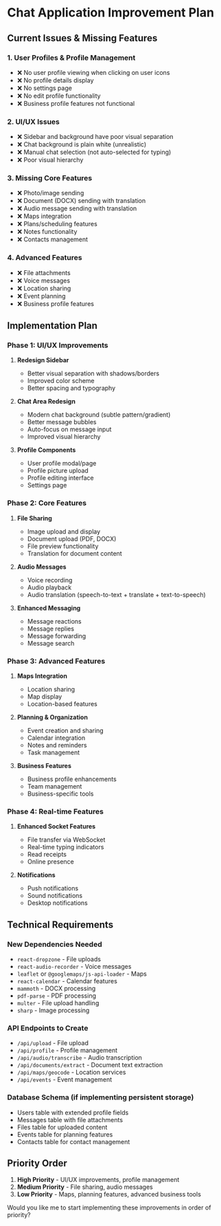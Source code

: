 # Chat Application Improvement Plan

## Current Issues & Missing Features

### 1. User Profiles & Profile Management
- ❌ No user profile viewing when clicking on user icons
- ❌ No profile details display
- ❌ No settings page
- ❌ No edit profile functionality
- ❌ Business profile features not functional

### 2. UI/UX Issues
- ❌ Sidebar and background have poor visual separation
- ❌ Chat background is plain white (unrealistic)
- ❌ Manual chat selection (not auto-selected for typing)
- ❌ Poor visual hierarchy

### 3. Missing Core Features
- ❌ Photo/image sending
- ❌ Document (DOCX) sending with translation
- ❌ Audio message sending with translation
- ❌ Maps integration
- ❌ Plans/scheduling features
- ❌ Notes functionality
- ❌ Contacts management

### 4. Advanced Features
- ❌ File attachments
- ❌ Voice messages
- ❌ Location sharing
- ❌ Event planning
- ❌ Business profile features

## Implementation Plan

### Phase 1: UI/UX Improvements
1. **Redesign Sidebar**
   - Better visual separation with shadows/borders
   - Improved color scheme
   - Better spacing and typography

2. **Chat Area Redesign**
   - Modern chat background (subtle pattern/gradient)
   - Better message bubbles
   - Auto-focus on message input
   - Improved visual hierarchy

3. **Profile Components**
   - User profile modal/page
   - Profile picture upload
   - Profile editing interface
   - Settings page

### Phase 2: Core Features
1. **File Sharing**
   - Image upload and display
   - Document upload (PDF, DOCX)
   - File preview functionality
   - Translation for document content

2. **Audio Messages**
   - Voice recording
   - Audio playback
   - Audio translation (speech-to-text + translate + text-to-speech)

3. **Enhanced Messaging**
   - Message reactions
   - Message replies
   - Message forwarding
   - Message search

### Phase 3: Advanced Features
1. **Maps Integration**
   - Location sharing
   - Map display
   - Location-based features

2. **Planning & Organization**
   - Event creation and sharing
   - Calendar integration
   - Notes and reminders
   - Task management

3. **Business Features**
   - Business profile enhancements
   - Team management
   - Business-specific tools

### Phase 4: Real-time Features
1. **Enhanced Socket Features**
   - File transfer via WebSocket
   - Real-time typing indicators
   - Read receipts
   - Online presence

2. **Notifications**
   - Push notifications
   - Sound notifications
   - Desktop notifications

## Technical Requirements

### New Dependencies Needed
- `react-dropzone` - File uploads
- `react-audio-recorder` - Voice messages
- `leaflet` or `@googlemaps/js-api-loader` - Maps
- `react-calendar` - Calendar features
- `mammoth` - DOCX processing
- `pdf-parse` - PDF processing
- `multer` - File upload handling
- `sharp` - Image processing

### API Endpoints to Create
- `/api/upload` - File upload
- `/api/profile` - Profile management
- `/api/audio/transcribe` - Audio transcription
- `/api/documents/extract` - Document text extraction
- `/api/maps/geocode` - Location services
- `/api/events` - Event management

### Database Schema (if implementing persistent storage)
- Users table with extended profile fields
- Messages table with file attachments
- Files table for uploaded content
- Events table for planning features
- Contacts table for contact management

## Priority Order
1. **High Priority** - UI/UX improvements, profile management
2. **Medium Priority** - File sharing, audio messages
3. **Low Priority** - Maps, planning features, advanced business tools

Would you like me to start implementing these improvements in order of priority?
